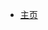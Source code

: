 - [主页](/)

[//]: # (- Translations)

[//]: # (    - [:cn: 中文]&#40;/zh-cn/&#41;)

[//]: # (    - [:us: English]&#40;/en-us/&#41;)
    